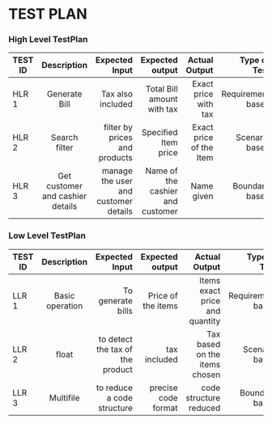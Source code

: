 # TEST PLAN
### High Level TestPlan
| TEST ID       | Description       | Expected Input | Expected output|Actual Output| Type of Test|
| ------------- |:-------------:| -----:|-----:|-----:|-----:|
| HLR 1     | Generate Bill |   Tax also included   |Total Bill amount with tax|Exact price with tax|Requirement based|
| HLR 2      | Search filter      |  filter by prices and products |Specified Item price|Exact price of the Item| Scenario based|
| HLR 3 | Get customer and cashier details    | manage the user and customer details   |Name of the cashier and customer|Name given|Boundary based|

### Low Level TestPlan
| TEST ID       | Description       | Expected Input |Expected output|Actual Output|Type of Test|
| ------------- |:-------------:| -----:|-----:|-----:|-----:|
| LLR 1     | Basic operation |  To generate bills  |Price of the items| Items exact price and quantity|Requirement based|
| LLR 2      |   float   |  to detect the tax of the product |tax included| Tax based on the items chosen|Scenario based|
| LLR 3 |  Multifile   |  to reduce a code structure   |precise code format|code structure reduced|Boundary based|
